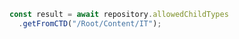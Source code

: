 ```javascript
const result = await repository.allowedChildTypes
  .getFromCTD("/Root/Content/IT");
```
